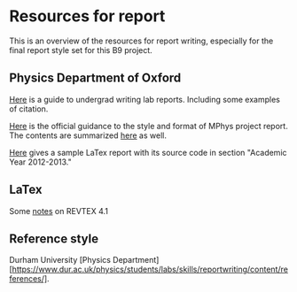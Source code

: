 # Resources for report

This is an overview of the resources for report writing, especially for the final report style set for this B9 project.

## Physics Department of Oxford

[Here](https://www-teaching.physics.ox.ac.uk/practical_course/Admin/AD34.pdf) is a guide to undergrad writing lab reports. Including some examples of citation.

[Here](https://www2.physics.ox.ac.uk/students/undergraduates/mphys-projects/the-mphys-project-report) is the official guidance to the style and format of MPhys project report. The contents are summarized [here](https://weblearn.ox.ac.uk/access/content/group/dc04fdf1-a0c0-4be5-993d-240e5fef5687/Examination_Matters/2017%20-%202018/Project%20Assessment%202017-2018/Writing%20a%20Project%20Report.pdf) as well.

[Here](https://weblearn.ox.ac.uk/portal/site/:mpls:physics:teaching:undergrads:exammatters) gives a sample LaTex report with its source code in section "Academic Year 2012-2013."

## LaTex

Some [notes](https://d22izw7byeupn1.cloudfront.net/files/revtex/auguide4-1.pdf) on REVTEX 4.1

## Reference style

Durham University [Physics Department][https://www.dur.ac.uk/physics/students/labs/skills/reportwriting/content/references/].








